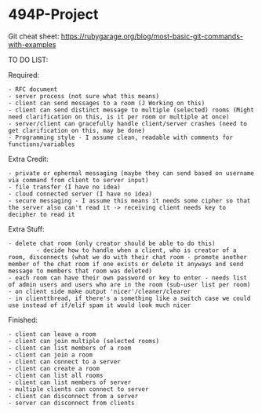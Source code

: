 # 494P-Project
Git cheat sheet: https://rubygarage.org/blog/most-basic-git-commands-with-examples

TO DO LIST:

Required:

	- RFC document
	- server process (not sure what this means)
	- client can send messages to a room (J Working on this)
	- client can send distinct message to multiple (selected) rooms (Might need clarification on this, is it per room or multiple at once)
	- server/client can gracefully handle client/server crashes (need to get clarification on this, may be done)
	- Programming style - I assume clean, readable with comments for functions/variables

Extra Credit:

	- private or ephermal messaging (maybe they can send based on username via command from client to server input)
	- file transfer (I have no idea)
	- cloud connected server (I have no idea)
	- secure messaging - I assume this means it needs some cipher so that the server also can't read it -> receiving client needs key to decipher to read it
	  
Extra Stuff:

  	- delete chat room (only creator should be able to do this)
    		- decide how to handle when a client, who is creator of a room, disconnects (what we do with their chat room - promote another member of the chat room if one exists or delete it anyways and send message to members that room was deleted)
  	- each room can have their own password or key to enter - needs list of admin users and users who are in the room (sub-user list per room)
  	- on client side make output 'nicer'/cleaner/clearer
  	- in clientthread, if there's a something like a switch case we could use instead of if/elif spam it would look much nicer
	  
Finished:

  	- client can leave a room 
  	- client can join multiple (selected rooms)
  	- client can list members of a room
  	- client can join a room
  	- client can connect to a server
  	- client can create a room
  	- client can list all rooms
  	- client can list members of server
  	- multiple clients can connect to server
  	- client can disconnect from a server
  	- server can disconnect from clients
